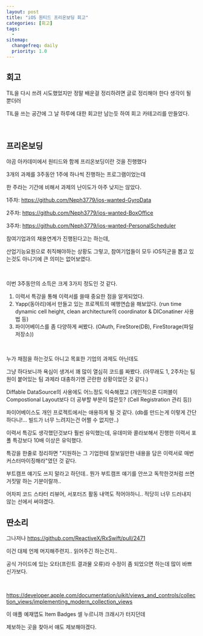 ```yaml
---
layout: post
title: "iOS 원티드 프리온보딩 회고"
categories: [회고]
tags: 
  - 
sitemap:
  changefreq: daily
  priority: 1.0
---
```


## 회고

TIL을 다시 쓰려 시도했었지만 정말 배운걸 정리하려면 글로 정리해야 한다 생각이 될 뿐더러

TIL을 쓰는 공간에 그 날 하루에 대한 회고만 남는듯 하여 회고 카테고리를 만들었다.

<br/> 

## 프리온보딩

야곰 아카데미에서 원티드와 함께 프리온보딩이란 것을 진행했다

3개의 과제를 3주동안 1주에 하나씩 진행하는 프로그램이었는데

한 주라는 기간에 비해서 과제의 난이도가 아주 낮지는 않았다.

1주차:  https://github.com/Neph3779/ios-wanted-GyroData

2주차: https://github.com/Neph3779/ios-wanted-BoxOffice

3주차: https://github.com/Neph3779/ios-wanted-PersonalScheduler

참여기업과의 채용연계가 진행된다고는 하는데,

산업기능요원으로 취직해야하는 상황도 그렇고, 참여기업들이 모두 iOS직군을 뽑고 있는것도 아니기에 큰 의미는 없어보였다.

<br/> 

이번 3주동안의 소득은 크게 3가지 정도인 것 같다.

1. 이력서 특강을 통해 이력서를 쓸때 중요한 점을 알게되었다.
2. Yapp(동아리)에서 만들고 있는 프로젝트의 예행연습을 해보았다. (run time dynamic cell height, clean architecture의 coordinator & DIConatiner 사용법 등)
3. 파이어베이스를 좀 다양하게 써봤다. (OAuth, FireStore(DB), FireStorage(파일 저장소))

<br/> 

누가 채점을 하는것도 아니고 목표한 기업의 과제도 아닌데도

그냥 하다보니까 욕심이 생겨서 꽤 많이 열심히 코드를 짜봤다. (아무래도 1, 2주차는 팀원이 붙어있는 팀 과제라 대충하기엔 곤란한 상황이었던 것 같다.)

Diffable DataSource의 사용에도 어느정도 익숙해졌고 (개인적으론 디퍼블이 Compostional Layout보다 더 공부할 부분이 많은듯? (Cell Registration 관리 등))

파이어베이스도 개인 프로젝트에서는 애용하게 될 것 같다. (db를 만드는게 이렇게 간단하다니!... 빌드가 너무 느려지는건 어쩔 수 없지만..)

이력서 특강도 생각했던것보다 훨씬 유익했는데, 유데미와 콜라보해서 진행한 이력서 포폴 특강보다 10배 이상은 유익했다.

특강을 한줄로 정리하면 "지원하는 그 기업한테 잘보일만한 내용을 담은 이력서로 매번 커스터마이징해라"였던 것 같다.

부트캠프 얘기도 쓰지 말라고 하던데.. 뭔가 부트캠프 얘기를 안쓰고 독학한것처럼 쓰면 거짓말 하는 기분이랄까..

어차피 코드 스타터 리뷰어, 서포터즈 활동 내역도 적어야하니.. 적당히 너무 드러내지 않는 선에서 써야겠다.



## 딴소리

그나저나 https://github.com/ReactiveX/RxSwift/pull/2471

이건 대체 언제 머지해주련지.. 읽어주긴 하는건지.. 

공식 가이드에 있는 오타(프린트 결과물 오류)라 수정이 좀 되었으면 하는데 많이 바쁘신가보다.

<br/> 

https://developer.apple.com/documentation/uikit/views_and_controls/collection_views/implementing_modern_collection_views

이 애플 예재앱도 Item Badges 셀 누르니까 크래시가 터지던데

제보하는 곳을 찾아서 얘도 제보해야겠다.
